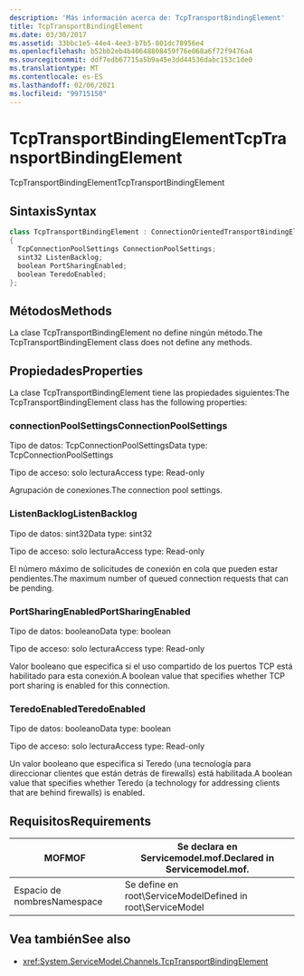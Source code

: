 ```yaml
---
description: 'Más información acerca de: TcpTransportBindingElement'
title: TcpTransportBindingElement
ms.date: 03/30/2017
ms.assetid: 33bbc1e5-44e4-4ee3-b7b5-801dc78956e4
ms.openlocfilehash: b52bb2eb4b40648808459f76e068a6f72f9476a4
ms.sourcegitcommit: ddf7edb67715a5b9a45e3dd44536dabc153c1de0
ms.translationtype: MT
ms.contentlocale: es-ES
ms.lasthandoff: 02/06/2021
ms.locfileid: "99715150"
---
```

# <a name="tcptransportbindingelement"></a><span data-ttu-id="f73fb-103">TcpTransportBindingElement</span><span class="sxs-lookup"><span data-stu-id="f73fb-103">TcpTransportBindingElement</span></span>

<span data-ttu-id="f73fb-104">TcpTransportBindingElement</span><span class="sxs-lookup"><span data-stu-id="f73fb-104">TcpTransportBindingElement</span></span>  
  
## <a name="syntax"></a><span data-ttu-id="f73fb-105">Sintaxis</span><span class="sxs-lookup"><span data-stu-id="f73fb-105">Syntax</span></span>  
  
```csharp
class TcpTransportBindingElement : ConnectionOrientedTransportBindingElement  
{  
  TcpConnectionPoolSettings ConnectionPoolSettings;  
  sint32 ListenBacklog;  
  boolean PortSharingEnabled;  
  boolean TeredoEnabled;  
};  
```  
  
## <a name="methods"></a><span data-ttu-id="f73fb-106">Métodos</span><span class="sxs-lookup"><span data-stu-id="f73fb-106">Methods</span></span>  

 <span data-ttu-id="f73fb-107">La clase TcpTransportBindingElement no define ningún método.</span><span class="sxs-lookup"><span data-stu-id="f73fb-107">The TcpTransportBindingElement class does not define any methods.</span></span>  
  
## <a name="properties"></a><span data-ttu-id="f73fb-108">Propiedades</span><span class="sxs-lookup"><span data-stu-id="f73fb-108">Properties</span></span>  

 <span data-ttu-id="f73fb-109">La clase TcpTransportBindingElement tiene las propiedades siguientes:</span><span class="sxs-lookup"><span data-stu-id="f73fb-109">The TcpTransportBindingElement class has the following properties:</span></span>  
  
### <a name="connectionpoolsettings"></a><span data-ttu-id="f73fb-110">connectionPoolSettings</span><span class="sxs-lookup"><span data-stu-id="f73fb-110">ConnectionPoolSettings</span></span>  

 <span data-ttu-id="f73fb-111">Tipo de datos: TcpConnectionPoolSettings</span><span class="sxs-lookup"><span data-stu-id="f73fb-111">Data type: TcpConnectionPoolSettings</span></span>  
  
 <span data-ttu-id="f73fb-112">Tipo de acceso: solo lectura</span><span class="sxs-lookup"><span data-stu-id="f73fb-112">Access type: Read-only</span></span>  
  
 <span data-ttu-id="f73fb-113">Agrupación de conexiones.</span><span class="sxs-lookup"><span data-stu-id="f73fb-113">The connection pool settings.</span></span>  
  
### <a name="listenbacklog"></a><span data-ttu-id="f73fb-114">ListenBacklog</span><span class="sxs-lookup"><span data-stu-id="f73fb-114">ListenBacklog</span></span>  

 <span data-ttu-id="f73fb-115">Tipo de datos: sint32</span><span class="sxs-lookup"><span data-stu-id="f73fb-115">Data type: sint32</span></span>  
  
 <span data-ttu-id="f73fb-116">Tipo de acceso: solo lectura</span><span class="sxs-lookup"><span data-stu-id="f73fb-116">Access type: Read-only</span></span>  
  
 <span data-ttu-id="f73fb-117">El número máximo de solicitudes de conexión en cola que pueden estar pendientes.</span><span class="sxs-lookup"><span data-stu-id="f73fb-117">The maximum number of queued connection requests that can be pending.</span></span>  
  
### <a name="portsharingenabled"></a><span data-ttu-id="f73fb-118">PortSharingEnabled</span><span class="sxs-lookup"><span data-stu-id="f73fb-118">PortSharingEnabled</span></span>  

 <span data-ttu-id="f73fb-119">Tipo de datos: booleano</span><span class="sxs-lookup"><span data-stu-id="f73fb-119">Data type: boolean</span></span>  
  
 <span data-ttu-id="f73fb-120">Tipo de acceso: solo lectura</span><span class="sxs-lookup"><span data-stu-id="f73fb-120">Access type: Read-only</span></span>  
  
 <span data-ttu-id="f73fb-121">Valor booleano que especifica si el uso compartido de los puertos TCP está habilitado para esta conexión.</span><span class="sxs-lookup"><span data-stu-id="f73fb-121">A boolean value that specifies whether TCP port sharing is enabled for this connection.</span></span>  
  
### <a name="teredoenabled"></a><span data-ttu-id="f73fb-122">TeredoEnabled</span><span class="sxs-lookup"><span data-stu-id="f73fb-122">TeredoEnabled</span></span>  

 <span data-ttu-id="f73fb-123">Tipo de datos: booleano</span><span class="sxs-lookup"><span data-stu-id="f73fb-123">Data type: boolean</span></span>  
  
 <span data-ttu-id="f73fb-124">Tipo de acceso: solo lectura</span><span class="sxs-lookup"><span data-stu-id="f73fb-124">Access type: Read-only</span></span>  
  
 <span data-ttu-id="f73fb-125">Un valor booleano que especifica si Teredo (una tecnología para direccionar clientes que están detrás de firewalls) está habilitada.</span><span class="sxs-lookup"><span data-stu-id="f73fb-125">A boolean value that specifies whether Teredo (a technology for addressing clients that are behind firewalls) is enabled.</span></span>  
  
## <a name="requirements"></a><span data-ttu-id="f73fb-126">Requisitos</span><span class="sxs-lookup"><span data-stu-id="f73fb-126">Requirements</span></span>  
  
|<span data-ttu-id="f73fb-127">MOF</span><span class="sxs-lookup"><span data-stu-id="f73fb-127">MOF</span></span>|<span data-ttu-id="f73fb-128">Se declara en Servicemodel.mof.</span><span class="sxs-lookup"><span data-stu-id="f73fb-128">Declared in Servicemodel.mof.</span></span>|  
|---------|-----------------------------------|  
|<span data-ttu-id="f73fb-129">Espacio de nombres</span><span class="sxs-lookup"><span data-stu-id="f73fb-129">Namespace</span></span>|<span data-ttu-id="f73fb-130">Se define en root\ServiceModel</span><span class="sxs-lookup"><span data-stu-id="f73fb-130">Defined in root\ServiceModel</span></span>|  
  
## <a name="see-also"></a><span data-ttu-id="f73fb-131">Vea también</span><span class="sxs-lookup"><span data-stu-id="f73fb-131">See also</span></span>

- <xref:System.ServiceModel.Channels.TcpTransportBindingElement>
